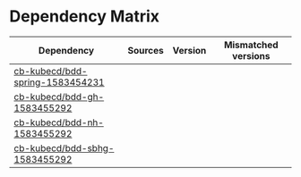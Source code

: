 # Dependency Matrix

Dependency | Sources | Version | Mismatched versions
---------- | ------- | ------- | -------------------
[cb-kubecd/bdd-spring-1583454231](https://github.com/cb-kubecd/bdd-spring-1583454231.git) |  | []() | 
[cb-kubecd/bdd-gh-1583455292](https://github.com/cb-kubecd/bdd-gh-1583455292.git) |  | []() | 
[cb-kubecd/bdd-nh-1583455292](https://github.com/cb-kubecd/bdd-nh-1583455292.git) |  | []() | 
[cb-kubecd/bdd-sbhg-1583455292](https://github.com/cb-kubecd/bdd-sbhg-1583455292.git) |  | []() | 
